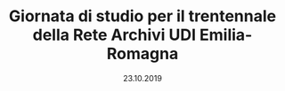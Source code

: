 ---
title: Giornata di studio per il trentennale della Rete Archivi UDI Emilia-Romagna
date: 23.10.2019
img: images/appuntamenti/locandina-2019-10-23.jpg
file: images/appuntamenti/2019-10-23-manifesto-web.pdf
---